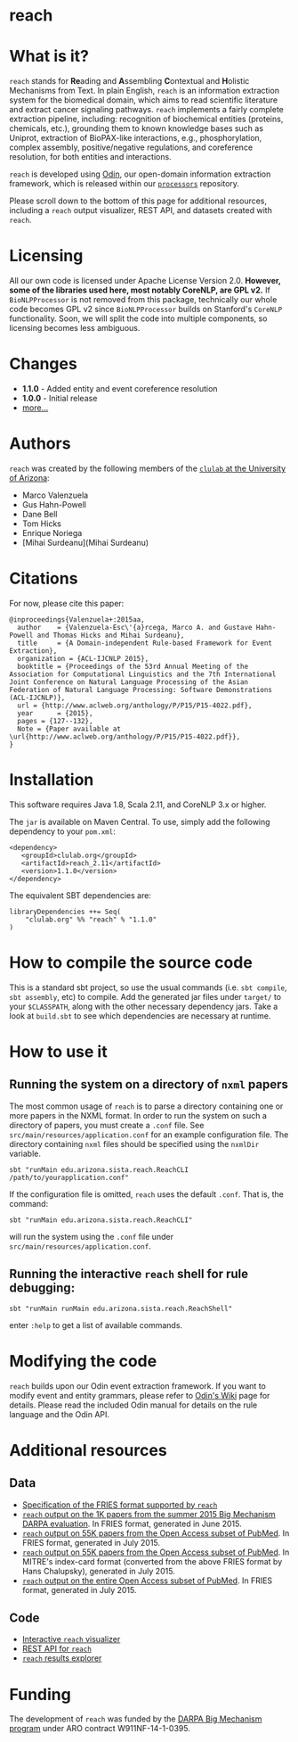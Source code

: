 reach
=====

# What is it?

`reach` stands for **Re**ading and **A**ssembling **C**ontextual and **H**olistic Mechanisms from Text. In plain English, `reach` is an information extraction system for the biomedical domain, which aims to read scientific literature and extract cancer signaling pathways. `reach` implements a fairly complete extraction pipeline, including: recognition of biochemical entities (proteins, chemicals, etc.), grounding them to known knowledge bases such as Uniprot, extraction of BioPAX-like interactions, e.g., phosphorylation, complex assembly, positive/negative regulations, and coreference resolution, for both entities and interactions.  

`reach` is developed using [Odin](https://github.com/clulab/processors/wiki/ODIN-(Open-Domain-INformer)), our open-domain information extraction framework, which is released within our [`processors`](https://github.com/clulab/processors) repository. 

Please scroll down to the bottom of this page for additional resources, including a `reach` output visualizer, REST API, and datasets created with `reach`.

# Licensing
All our own code is licensed under Apache License Version 2.0. **However, some of the libraries used here, most notably CoreNLP, are GPL v2.** If `BioNLPProcessor` is not removed from this package, technically our whole code becomes GPL v2 since `BioNLPProcessor` builds on Stanford's `CoreNLP` functionality. Soon, we will split the code into multiple components, so licensing becomes less ambiguous.

# Changes
+ **1.1.0** - Added entity and event coreference resolution
+ **1.0.0** - Initial release 
+ [more...](CHANGES.md)

# Authors  

`reach` was created by the following members of the [`clulab` at the University of Arizona](http://clulab.cs.arizona.edu/):

+ Marco Valenzuela  
+ Gus Hahn-Powell  
+ Dane Bell  
+ Tom Hicks  
+ Enrique Noriega  
+ [Mihai Surdeanu](Mihai Surdeanu)  

# Citations

For now, please cite this paper:

```
@inproceedings{Valenzuela+:2015aa,
  author    = {Valenzuela-Esc\'{a}rcega, Marco A. and Gustave Hahn-Powell and Thomas Hicks and Mihai Surdeanu},
  title     = {A Domain-independent Rule-based Framework for Event Extraction},
  organization = {ACL-IJCNLP 2015},
  booktitle = {Proceedings of the 53rd Annual Meeting of the Association for Computational Linguistics and the 7th International Joint Conference on Natural Language Processing of the Asian Federation of Natural Language Processing: Software Demonstrations (ACL-IJCNLP)},
  url = {http://www.aclweb.org/anthology/P/P15/P15-4022.pdf},
  year      = {2015},
  pages = {127--132},
  Note = {Paper available at \url{http://www.aclweb.org/anthology/P/P15/P15-4022.pdf}},
}
```

# Installation

This software requires Java 1.8, Scala 2.11, and CoreNLP 3.x or higher.

The `jar` is available on Maven Central. To use, simply add the following dependency to your `pom.xml`:

    <dependency>
       <groupId>clulab.org</groupId>
       <artifactId>reach_2.11</artifactId>
       <version>1.1.0</version>
    </dependency>

 The equivalent SBT dependencies are:

    libraryDependencies ++= Seq(
        "clulab.org" %% "reach" % "1.1.0"
    )

# How to compile the source code

This is a standard sbt project, so use the usual commands (i.e. `sbt compile`, `sbt assembly`, etc) to compile.
Add the generated jar files under `target/` to your `$CLASSPATH`, along with the other necessary dependency jars. Take a look at `build.sbt` to see which dependencies are necessary at runtime.

# How to use it

## Running the system on a directory of `nxml` papers

The most common usage of `reach` is to parse a directory containing one or more papers in the NXML format.
In order to run the system on such a directory of papers, you must create a `.conf` file.  See `src/main/resources/application.conf` for an example configuration file.  The directory containing `nxml` files should be specified using the `nxmlDir` variable.

`sbt "runMain edu.arizona.sista.reach.ReachCLI /path/to/yourapplication.conf"`

If the configuration file is omitted, `reach` uses the default `.conf`. That is, the command:

`sbt "runMain edu.arizona.sista.reach.ReachCLI"`

will run the system using the `.conf` file under `src/main/resources/application.conf`.

## Running the interactive `reach` shell for rule debugging:

`sbt "runMain runMain edu.arizona.sista.reach.ReachShell"`

enter `:help` to get a list of available commands.

# Modifying the code
`reach` builds upon our Odin event extraction framework. If you want to modify event and entity grammars, please refer to [Odin's Wiki](https://github.com/sistanlp/processors/wiki/ODIN-(Open-Domain-INformer)) page for details. Please read the included Odin manual for details on the rule language and the Odin API.

# Additional resources

## Data
+ [Specification of the FRIES format supported by `reach`](http://de.iplantcollaborative.org/dl/d/AF93EFAA-A97D-491D-808B-257BBB1B7110/fries-data-representation-spec-3.txt)
+ [`reach` output on the 1K papers from the summer 2015 Big Mechanism DARPA evaluation](http://de.iplantcollaborative.org/dl/d/845C66EE-F84E-42BE-8E04-8D24BA6A5E5F/REACH_1kpapers_FRIESformat.tar.gz). In FRIES format, generated in June 2015.
+ [`reach` output on 55K papers from the Open Access subset of PubMed](http://de.iplantcollaborative.org/dl/d/878FDD6F-BF2A-4384-BEE0-3412F21B03EB/REACH_55kpapers_FRIESformat.tar.gz). In FRIES format, generated in July 2015.
+ [`reach` output on 55K papers from the Open Access subset of PubMed](http://de.iplantcollaborative.org/dl/d/A14990F1-CD89-48DC-9234-67FCCE539066/pi-mtg-summer-2015-55k-expt-index-cards-v3.zip). In MITRE's index-card format (converted from the above FRIES format by Hans Chalupsky), generated in July 2015.
+ [`reach` output on the entire Open Access subset of PubMed](http://de.iplantcollaborative.org/dl/d/4A5DDD7C-CC25-4FC8-A4AE-5F41A53751E6/REACH_full_FRIESformat.tar.gz). In FRIES format, generated in July 2015.

## Code
+ [Interactive `reach` visualizer](http://agathon.sista.arizona.edu:8080/odinweb/bio)
+ [REST API for `reach`](http://agathon.sista.arizona.edu:8080/odinweb/api)
+ [`reach` results explorer](http://agathon.sista.arizona.edu:8080/odinweb/explorer/)

# Funding

The development of `reach` was funded by the [DARPA Big Mechanism program](http://www.darpa.mil/program/big-mechanism) under ARO contract W911NF-14-1-0395.
